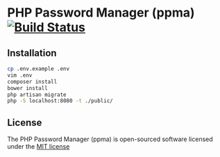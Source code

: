 # PHP Password Manager (ppma) [![Build Status](https://travis-ci.org/pklink/ppma.svg?branch=master)](https://travis-ci.org/pklink/ppma)

## Installation

```sh
cp .env.example .env
vim .env
composer install
bower install
php artisan migrate
php -S localhost:8080 -t ./public/
```

## License

The PHP Password Manager (ppma) is open-sourced software licensed under the [MIT license](http://opensource.org/licenses/MIT)
